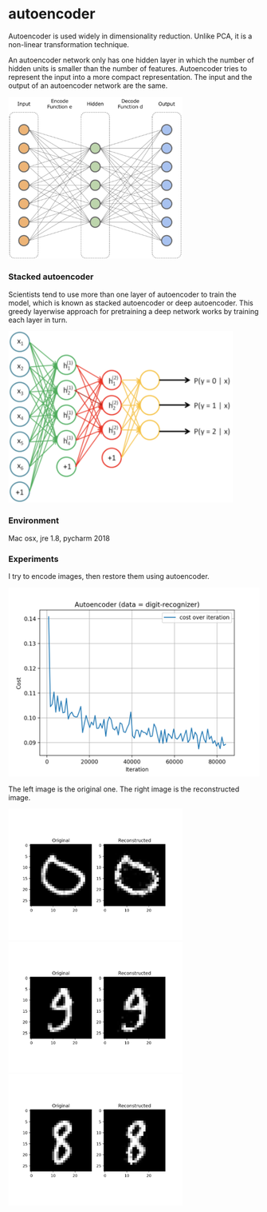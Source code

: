 # autoencoder
Autoencoder is used widely in dimensionality reduction. Unlike PCA, it is a non-linear transformation technique.

An autoencoder network only has one hidden layer in which the number of hidden units is smaller than the number of features. Autoencoder tries to represent the input into a more compact representation. The input and the output of an autoencoder network are the same.

<img src="https://github.com/ducanhnguyen/autoencoder/blob/master/img/autoencoder.png" width="350">

### Stacked autoencoder

Scientists tend to use more than one layer of autoencoder to train the model, which is known as stacked autoencoder or deep autoencoder. This greedy layerwise approach for pretraining a deep network works by training each layer in turn.

<img src="https://github.com/ducanhnguyen/autoencoder/blob/master/img/deep_autoencoder.png" width="450">

### Environment
Mac osx, jre 1.8, pycharm 2018

### Experiments

I try to encode images, then restore them using autoencoder.

<img src="https://github.com/ducanhnguyen/autoencoder/blob/master/img/cost.png" width="550">

The left image is the original one. The right image is the reconstructed image.

<img src="https://github.com/ducanhnguyen/autoencoder/blob/master/img/0_reconstruction.png" width="350">
<img src="https://github.com/ducanhnguyen/autoencoder/blob/master/img/9_reconstruction.png" width="350">
<img src="https://github.com/ducanhnguyen/autoencoder/blob/master/img/8_reconstruction.png" width="350">
